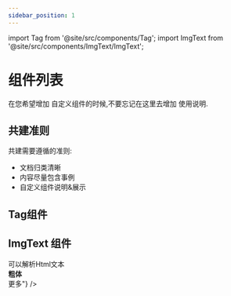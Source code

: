 ```yaml
---
sidebar_position: 1
---
```


import Tag from '@site/src/components/Tag';
import ImgText from '@site/src/components/ImgText/ImgText';






# 组件列表
在您希望增加 自定义组件的时候,不要忘记在这里去增加 使用说明.



## 共建准则
共建需要遵循的准则:
- 文档归类清晰
- 内容尽量包含事例
- 自定义组件说明&展示

## Tag组件
<Tag color="orange" text="标签🏷️ " />

## ImgText 组件
<div style={{width:400,padding:20,backgroundColor:'gray'}}>
<ImgText src={"/img/favicon.ico"} text={"这里是说明</br>可以解析Html文本</br><strong>粗体</strong></br>更多"} />
</div>